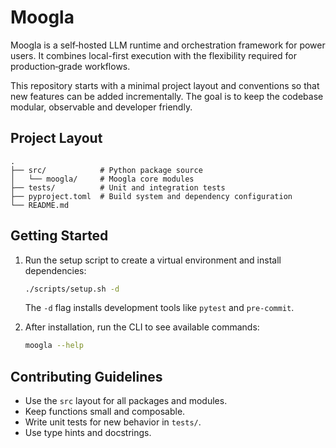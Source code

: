 # Moogla

Moogla is a self‑hosted LLM runtime and orchestration framework for power users. It combines
local-first execution with the flexibility required for production‑grade workflows.

This repository starts with a minimal project layout and conventions so that new
features can be added incrementally. The goal is to keep the codebase modular,
observable and developer friendly.

## Project Layout

```
.
├── src/            # Python package source
│   └── moogla/     # Moogla core modules
├── tests/          # Unit and integration tests
├── pyproject.toml  # Build system and dependency configuration
└── README.md
```

## Getting Started

1. Run the setup script to create a virtual environment and install dependencies:

   ```bash
   ./scripts/setup.sh -d
   ```

   The `-d` flag installs development tools like `pytest` and `pre-commit`.

2. After installation, run the CLI to see available commands:

   ```bash
   moogla --help
   ```

## Contributing Guidelines

- Use the `src` layout for all packages and modules.
- Keep functions small and composable.
- Write unit tests for new behavior in `tests/`.
- Use type hints and docstrings.

